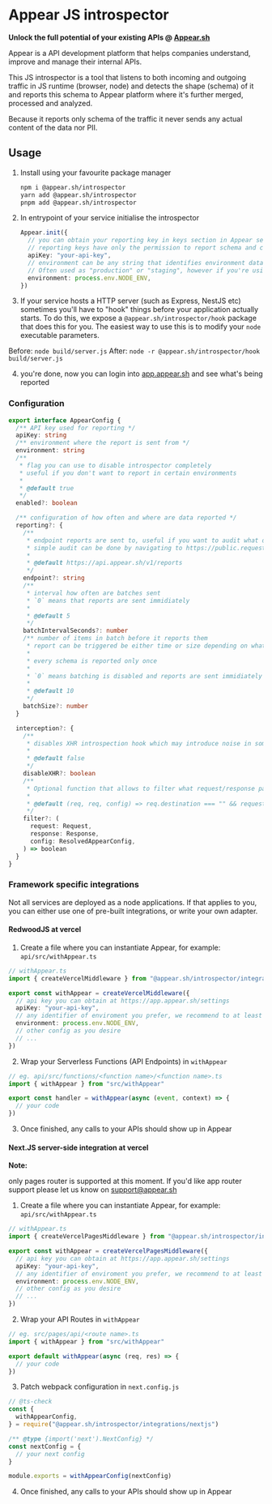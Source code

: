 # Appear JS introspector

**Unlock the full potential of your existing APIs @ [Appear.sh](https://www.appear.sh/)**

Appear is a API development platform that helps companies understand, improve and manage their internal APIs.

This JS introspector is a tool that listens to both incoming and outgoing traffic in JS runtime (browser, node) and detects the shape (schema) of it and reports this schema to Appear platform where it's further merged, processed and analyzed.

Because it reports only schema of the traffic it never sends any actual content of the data nor PII.

## Usage

1. Install using your favourite package manager
   ```sh
   npm i @appear.sh/introspector
   yarn add @appear.sh/introspector
   pnpm add @appear.sh/introspector
   ```
2. In entrypoint of your service initialise the introspector
   ```ts
   Appear.init({
     // you can obtain your reporting key in keys section in Appear settings
     // reporting keys have only the permission to report schema and can't read any data, so are safe to be sent to browser.
     apiKey: "your-api-key",
     // environment can be any string that identifies environment data are reported from.
     // Often used as "production" or "staging", however if you're using some form of ephemeral farm feel free to use it's identifier
     environment: process.env.NODE_ENV,
   })
   ```
3. If your service hosts a HTTP server (such as Express, NestJS etc) sometimes you'll have to "hook" things before your application actually starts. To do this, we expose a `@appear.sh/introspector/hook` package that does this for you. The easiest way to use this is to modify your `node` executable parameters.

Before: `node build/server.js`
After: `node -r @appear.sh/introspector/hook build/server.js`

4. you're done, now you can login into [app.appear.sh](https://app.appear.sh) and see what's being reported

### Configuration

```ts
export interface AppearConfig {
  /** API key used for reporting */
  apiKey: string
  /** environment where the report is sent from */
  environment: string
  /**
   * flag you can use to disable introspector completely
   * useful if you don't want to report in certain environments
   *
   * @default true
   */
  enabled?: boolean

  /** configuration of how often and where are data reported */
  reporting?: {
    /**
     * endpoint reports are sent to, useful if you want to audit what data are reported
     * simple audit can be done by navigating to https://public.requestbin.com/r which will give you endpoint url you can paste here and see in the debugger all traffic
     *
     * @default https://api.appear.sh/v1/reports
     */
    endpoint?: string
    /**
     * interval how often are batches sent
     * `0` means that reports are sent immidiately
     *
     * @default 5
     */
    batchIntervalSeconds?: number
    /** number of items in batch before it reports them
     * report can be triggered be either time or size depending on what happens first
     *
     * every schema is reported only once
     *
     * `0` means batching is disabled and reports are sent immidiately
     *
     * @default 10
     */
    batchSize?: number
  }

  interception?: {
    /**
     * disables XHR introspection hook which may introduce noise in some situations
     *
     * @default false
     */
    disableXHR?: boolean
    /**
     * Optional function that allows to filter what request/response pair is getting analyzed and reported
     *
     * @default (req, req, config) => req.destination === "" && request.url !== config.reporting.endpoint
     */
    filter?: (
      request: Request,
      response: Response,
      config: ResolvedAppearConfig,
    ) => boolean
  }
}
```

### Framework specific integrations

Not all services are deployed as a node applications. If that applies to you, you can either use one of pre-built integrations, or write your own adapter.

#### RedwoodJS at vercel

1. Create a file where you can instantiate Appear, for example: `api/src/withAppear.ts`

```ts
// withAppear.ts
import { createVercelMiddleware } from "@appear.sh/introspector/integrations/redwoodjs"

export const withAppear = createVercelMiddleware({
  // api key you can obtain at https://app.appear.sh/settings
  apiKey: "your-api-key",
  // any identifier of enviroment you prefer, we recommend to at least separate production/staging/development. The more granular the better
  environment: process.env.NODE_ENV,
  // other config as you desire
  // ...
})
```

2. Wrap your Serverless Functions (API Endpoints) in `withAppear`

```ts
// eg. api/src/functions/<function name>/<function name>.ts
import { withAppear } from "src/withAppear"

export const handler = withAppear(async (event, context) => {
  // your code
})
```

3. Once finished, any calls to your APIs should show up in Appear

#### Next.JS server-side integration at vercel

**Note:**

only pages router is supported at this moment. If you'd like app router support please let us know on support@appear.sh

1. Create a file where you can instantiate Appear, for example: `api/src/withAppear.ts`

```ts
// withAppear.ts
import { createVercelPagesMiddleware } from "@appear.sh/introspector/integrations/nextjs"

export const withAppear = createVercelPagesMiddleware({
  // api key you can obtain at https://app.appear.sh/settings
  apiKey: "your-api-key",
  // any identifier of enviroment you prefer, we recommend to at least separate production/staging/development. The more granular the better
  environment: process.env.NODE_ENV,
  // other config as you desire
  // ...
})
```

2. Wrap your API Routes in `withAppear`

```ts
// eg. src/pages/api/<route name>.ts
import { withAppear } from "src/withAppear"

export default withAppear(async (req, res) => {
  // your code
})
```

3. Patch webpack configuration in `next.config.js`

```js
// @ts-check
const {
  withAppearConfig,
} = require("@appear.sh/introspector/integrations/nextjs")

/** @type {import('next').NextConfig} */
const nextConfig = {
  // your next config
}

module.exports = withAppearConfig(nextConfig)
```

4. Once finished, any calls to your APIs should show up in Appear
